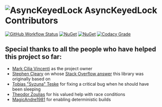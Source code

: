 # ![AsyncKeyedLock](https://raw.githubusercontent.com/MarkCiliaVincenti/AsyncKeyedLock/master/logo32.png) AsyncKeyedLock Contributors
[![GitHub Workflow Status](https://img.shields.io/github/actions/workflow/status/MarkCiliaVincenti/AsyncKeyedLock/dotnet.yml?branch=master&logo=github&style=for-the-badge)](https://actions-badge.atrox.dev/MarkCiliaVincenti/AsyncKeyedLock/goto?ref=master) [![NuGet](https://img.shields.io/nuget/v/AsyncKeyedLock?label=AsyncKeyedLock&logo=nuget&style=for-the-badge)](https://www.nuget.org/packages/AsyncKeyedLock) [![NuGet](https://img.shields.io/nuget/dt/AsyncKeyedLock?logo=nuget&style=for-the-badge)](https://www.nuget.org/packages/AsyncKeyedLock) [![Codacy Grade](https://img.shields.io/codacy/grade/315c3d5a06a441bda26ffd88e705fa63?style=for-the-badge)](https://www.codacy.com/gh/MarkCiliaVincenti/AsyncKeyedLock/dashboard?utm_source=github.com&amp;utm_medium=referral&amp;utm_content=MarkCiliaVincenti/AsyncKeyedLock&amp;utm_campaign=Badge_Grade)

## Special thanks to all the people who have helped this project so far:

  * [Mark Cilia Vincenti](https://github.com/MarkCiliaVincenti) as the project owner
  * [Stephen Cleary](https://github.com/StephenCleary) on whose [Stack Overflow answer](https://stackoverflow.com/questions/31138179/asynchronous-locking-based-on-a-key/31194647#31194647) this library was originally based on
  * [Tobias "Syzuna" Teske](https://github.com/Syzuna) for fixing a critical bug when he should have been sleeping
  * [Theodor Zoulias](https://github.com/theodorzoulias) for his valued help with race conditions
  * [MagicAndre1981](https://github.com/MagicAndre1981) for enabling deterministic builds
